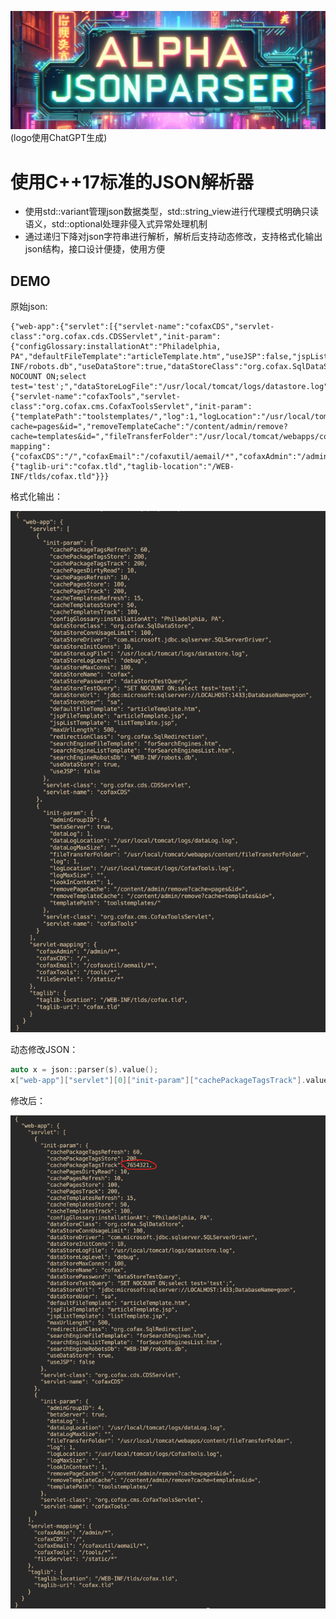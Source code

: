 ![](https://raw.githubusercontent.com/doveC/AlphaJsonParser/master/resources/AlphaJsonParser.png)
(logo使用ChatGPT生成)

# 使用C++17标准的JSON解析器

- 使用std::variant管理json数据类型，std::string_view进行代理模式明确只读语义，std::optional处理非侵入式异常处理机制
- 通过递归下降对json字符串进行解析，解析后支持动态修改，支持格式化输出json结构，接口设计便捷，使用方便

## DEMO

原始json:

```
{"web-app":{"servlet":[{"servlet-name":"cofaxCDS","servlet-class":"org.cofax.cds.CDSServlet","init-param":{"configGlossary:installationAt":"Philadelphia, PA","defaultFileTemplate":"articleTemplate.htm","useJSP":false,"jspListTemplate":"listTemplate.jsp","jspFileTemplate":"articleTemplate.jsp","cachePackageTagsTrack":200,"cachePackageTagsStore":200,"cachePackageTagsRefresh":60,"cacheTemplatesTrack":100,"cacheTemplatesStore":50,"cacheTemplatesRefresh":15,"cachePagesTrack":200,"cachePagesStore":100,"cachePagesRefresh":10,"cachePagesDirtyRead":10,"searchEngineListTemplate":"forSearchEnginesList.htm","searchEngineFileTemplate":"forSearchEngines.htm","searchEngineRobotsDb":"WEB-INF/robots.db","useDataStore":true,"dataStoreClass":"org.cofax.SqlDataStore","redirectionClass":"org.cofax.SqlRedirection","dataStoreName":"cofax","dataStoreDriver":"com.microsoft.jdbc.sqlserver.SQLServerDriver","dataStoreUrl":"jdbc:microsoft:sqlserver://LOCALHOST:1433;DatabaseName=goon","dataStoreUser":"sa","dataStorePassword":"dataStoreTestQuery","dataStoreTestQuery":"SET NOCOUNT ON;select test='test';","dataStoreLogFile":"/usr/local/tomcat/logs/datastore.log","dataStoreInitConns":10,"dataStoreMaxConns":100,"dataStoreConnUsageLimit":100,"dataStoreLogLevel":"debug","maxUrlLength":500}},{"servlet-name":"cofaxTools","servlet-class":"org.cofax.cms.CofaxToolsServlet","init-param":{"templatePath":"toolstemplates/","log":1,"logLocation":"/usr/local/tomcat/logs/CofaxTools.log","logMaxSize":"","dataLog":1,"dataLogLocation":"/usr/local/tomcat/logs/dataLog.log","dataLogMaxSize":"","removePageCache":"/content/admin/remove?cache=pages&id=","removeTemplateCache":"/content/admin/remove?cache=templates&id=","fileTransferFolder":"/usr/local/tomcat/webapps/content/fileTransferFolder","lookInContext":1,"adminGroupID":4,"betaServer":true}}],"servlet-mapping":{"cofaxCDS":"/","cofaxEmail":"/cofaxutil/aemail/*","cofaxAdmin":"/admin/*","fileServlet":"/static/*","cofaxTools":"/tools/*"},"taglib":{"taglib-uri":"cofax.tld","taglib-location":"/WEB-INF/tlds/cofax.tld"}}}
```

格式化输出：

![](https://raw.githubusercontent.com/doveC/AlphaJsonParser/master/resources/formatJson.png)

动态修改JSON：

```cpp
auto x = json::parser(s).value();
x["web-app"]["servlet"][0]["init-param"]["cachePackageTagsTrack"].value = 7654321;
```

修改后：

![](https://raw.githubusercontent.com/doveC/AlphaJsonParser/master/resources/updatedJson.png)
